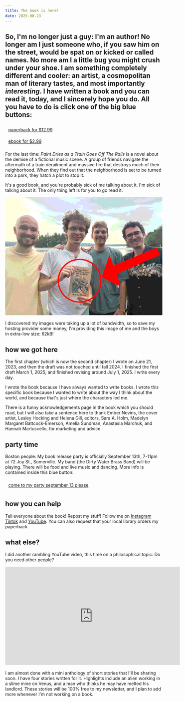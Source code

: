 ```yaml
---
title: The book is here!
date: 2025-08-23
---
```


So, I'm no longer just a guy: I'm an author! No longer am I just someone who, if you saw him on the street, would be spat on or kicked or called names. No more am I a little bug you might crush under your shoe. I am something completely different and cooler: an artist, a cosmopolitan man of literary tastes, and most importantly *interesting*. I have written a book and you can read it, today, and I sincerely hope you do. All you have to do is click one of the big blue buttons:
---

<div style="padding: 10px;">
    <div class="buybutton"><a class="a inverthover" href="https://www.amazon.com/dp/B0FKFNY86B">paperback for $12.99</a></div>
</div>
<div style="padding: 10px;">
    <div class="buybutton"><a class="a inverthover" href="https://www.amazon.com/dp/B0FLWRDR11">ebook for $2.99</a></div>
</div>

For the last time: *Paint Dries as a Train Goes Off The Rails* is a novel about the demise of a fictional music scene. A group of friends navigate the aftermath of a train derailment and massive fire that destroys much of their neighborhood. When they find out that the neighborhood is set to be turned into a park, they hatch a plot to stop it. 

It's a good book, and you're probably sick of me talking about it. I'm sick of talking about it. The only thing left is for you to go read it.

![Nick holding a copy of his book, and 3 men standing with him.](/assets/boysweb.png)

I discovered my images were taking up a lot of bandwidth, so to save my hosting provider some money, I'm providing this image of me and the boys in extra-low size: 62kB!

## how we got here
The first chapter (which is now the second chapter) I wrote on June 21, 2023, and then the draft was not touched until fall 2024. I finished the first draft March 1, 2025, and finished revising around July 1, 2025. I write every day.

I wrote the book because I have always wanted to write books. I wrote this specific book because I wanted to write about the way I think about the world, and because that's just where the characters led me.

There is a funny acknowledgements page in the book which you should read, but I will also take a sentence here to thank Ember Nevins, the cover artist, Lesley Hocking and Helena Gill, editors, Sara A. Holm, Madelyn Margaret Battcock-Emerson, Amelia Sundman, Anastasia Marchuk, and Hannah Martuscello, for marketing and advice.

## party time
Boston people: My book release party is officially September 13th, 7-11pm at 72 Joy St., Somerville. My band (the Dirty Water Brass Band) will be playing. There will be food and live music and dancing. More info is contained inside this blue button:
<div style="padding: 10px;">
    <div class="buybutton"><a class="a inverthover" href="/event/">come to my party september 13 please</a></div>
</div>

## how you can help
Tell everyone about the book! Repost my stuff! Follow me on <a class="a inline" href="https://www.instagram.com/marchukbooks">Instagram</a> <a class="a inline" href="https://tiktok.com/@marchukbooks">Tiktok</a> and <a class="a inline" href="https://www.youtube.com/@marchukbooks">YouTube</a>. You can also request that your local library orders my paperback.

## what else? 
I did another rambling YouTube video, this time on a philosophical topic: Do you need other people?

<iframe width="560" height="315" src="https://www.youtube.com/embed/pmbQhFURX0o?si=XVhyWl4XLyTEuTKG" title="YouTube video player" frameborder="0" allow="accelerometer; autoplay; clipboard-write; encrypted-media; gyroscope; picture-in-picture; web-share" referrerpolicy="strict-origin-when-cross-origin" allowfullscreen></iframe>

I am almost done with a mini anthology of short stories that I'll be sharing soon. I have four stories written for it. Highlights include an alien working in a slime mine on Venus, and a man who thinks he may have melted his landlord. These stories will be 100% free to my newsletter, and I plan to add more whenever I'm not working on a book.
